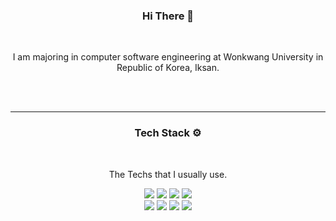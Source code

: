 
 
  <h3 align="center"> Hi There 👋 </h3>
  <br>
  <p align="center">I am majoring in computer software engineering at Wonkwang University in Republic of Korea, Iksan.</p>
  <br>
  <br>
  <hr>
  <h3 align="center"> Tech Stack ⚙️ </h3>
  <br>
  <p align="center">The Techs that I usually use.</p>
  <p align="center">
    <img src="https://img.shields.io/badge/Java-CC0000?style=flat-square&logo=Oracle&logoColor=white"> 
    <img src="https://img.shields.io/badge/SpringBoot-6DB33F?style=flat-square&logo=Spring&logoColor=white">
    <img src="https://img.shields.io/badge/Thymeleaf-005F0F?style=flat-square&logo=Thymeleaf&logoColor=white">
    <img src="https://img.shields.io/badge/JavaScript-F7DF1E?style=flat-square&logo=JavaScript&logoColor=white">
    <br>
    <img src="https://img.shields.io/badge/HTML-E34F26?style=flat-square&logo=HTML5&logoColor=white"> 
    <img src="https://img.shields.io/badge/CSS-1572B6?style=flat-square&logo=CSS3&logoColor=white">
    <img src="https://img.shields.io/badge/MariaDB-003545?style=flat-square&logo=MariaDB&logoColor=white">
    <img src="https://img.shields.io/badge/C%23-239120?style=flat-square&logo=CSharp&logoColor=white">
  </p>
